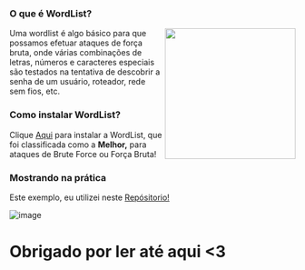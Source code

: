 ### O que é WordList? 
<img align='right' src="https://i.pinimg.com/originals/d6/05/32/d60532a08c1cf212f04c7bdf05bdeb90.gif" width="230">
Uma wordlist é algo básico para que possamos efetuar ataques de força bruta, onde várias combinações de letras, números e caracteres especiais 
são testados na tentativa de descobrir a senha de um usuário, roteador, rede sem fios, etc.

### Como instalar WordList?
Clique [Aqui](https://github.com/brannondorsey/naive-hashcat/releases/download/data/rockyou.txt) para instalar a WordList, que foi classificada como a **Melhor,**  para ataques de Brute Force ou Força Bruta!

### Mostrando na prática
Este exemplo, eu utilizei neste [Repósitorio!](https://github.com/Caio-bitLins/Security-Blue-Team-Desafios)

![image](https://github.com/user-attachments/assets/19631397-e949-4792-ad33-55c166230924)

# Obrigado por ler até aqui <3

